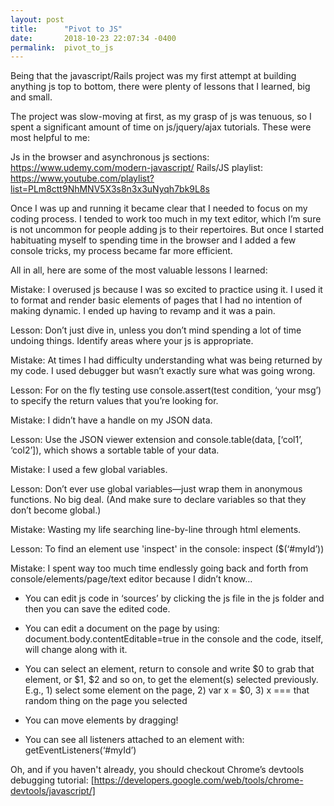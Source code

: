 ```yaml
---
layout: post
title:      "Pivot to JS"
date:       2018-10-23 22:07:34 -0400
permalink:  pivot_to_js
---
```



Being that the javascript/Rails project was my first attempt at building anything js top to bottom, there were plenty of lessons that I learned, big and small. 

The project was slow-moving at first, as my grasp of js was tenuous, so I spent a significant amount of time on js/jquery/ajax tutorials. These were most helpful to me:

Js in the browser and asynchronous js sections:   https://www.udemy.com/modern-javascript/
Rails/JS playlist:  https://www.youtube.com/playlist?list=PLm8ctt9NhMNV5X3s8n3x3uNyqh7bk9L8s

Once I was up and running it became clear that I needed to focus on my coding process. I tended to work too much in my text editor, which I’m sure is not uncommon for people adding js to their repertoires. But once I started habituating myself to spending time in the browser and I added a few console tricks, my process became far more efficient.

All in all, here are some of the most valuable lessons I learned:

Mistake:  I overused js because I was so excited to practice using it. I used it to format and render basic elements of pages that I had no intention of making dynamic. I ended up having to revamp and it was a pain.

Lesson:  Don’t just dive in, unless you don’t mind spending a lot of time undoing things. Identify areas where your js is appropriate.


Mistake:  At times I had difficulty understanding what was being returned by my code. I used debugger but wasn’t exactly sure what was going wrong.

Lesson:  For on the fly testing use console.assert(test condition, ‘your msg’)  to specify the return values that you’re looking for.


Mistake:  I didn’t have a handle on my JSON data.

Lesson:  Use the JSON viewer extension and console.table(data, [‘col1’, ‘col2’]), which shows a sortable table of your data.


Mistake:  I used a few global variables.

Lesson: Don’t ever use global variables—just wrap them in anonymous functions. No big deal. (And make sure to declare variables so that they don’t become global.)


Mistake:  Wasting my life searching line-by-line through html elements.

Lesson:  To find an element use 'inspect' in the console:   inspect ($(‘#myId’))


Mistake:  I spent way too much time endlessly going back and forth from console/elements/page/text editor because I didn’t know…

* You can edit js code in ‘sources’ by clicking the js file in the js folder and then you can save the edited code.

* You can edit a document on the page by using:  document.body.contentEditable=true  in the console and the code, itself, will change along with it.

* You can select an element, return to console and write $0 to grab that element, or $1, $2 and so on, to get the element(s) selected previously.  E.g., 1) select some element on the page, 2) var x = $0,  3)  x === that random thing on the page you selected

* You can move elements by dragging!

* You can see all listeners attached to an element with:  getEventListeners(‘#myId’)

Oh, and if you haven't already, you should checkout Chrome’s devtools debugging tutorial: [https://developers.google.com/web/tools/chrome-devtools/javascript/]

